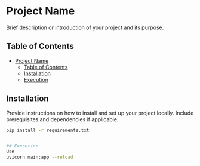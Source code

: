# Project Name

Brief description or introduction of your project and its purpose.

## Table of Contents

- [Project Name](#project-name)
  - [Table of Contents](#table-of-contents)
  - [Installation](#installation)
  - [Execution](#execution)

## Installation

Provide instructions on how to install and set up your project locally. Include prerequisites and dependencies if applicable.

```bash
pip install -r requirements.txt


## Execution
Use  
uvicorn main:app --reload